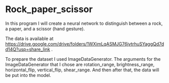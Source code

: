 # Rock_paper_scissor

In this program I will create a neural network to distinguish between a rock, a paper, and a scissor (hand gesture).

The data is available at https://drive.google.com/drive/folders/1WXimLqASMJG76jvtrhuSYaggQd7dd14Q?usp=share_link .

To prepare the dataset I used ImageDataGenerator. The arguments for the ImageDataGenerator that I chose are rotation_range, brightness_range,
horizontal_flip, vertical_flip, shear_range. And then after that, the data will be put into the model.



